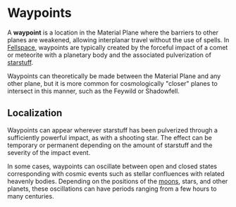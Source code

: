 # Waypoints

A **waypoint** is a location in the Material Plane where the barriers to other planes are weakened, allowing interplanar travel without the use of spells. In [Fellspace](../ch-1-welcome-to-mote/cosmology/fellspace.md), waypoints are typically created by the forceful impact of a comet or meteorite with a planetary body and the associated pulverization of [starstuff](../ch-5-mote-treasures/starstuff.md).

Waypoints can theoretically be made between the Material Plane and any other plane, but it is more common for cosmologically "closer" planes to intersect in this manner, such as the Feywild or Shadowfell.

## Localization

Waypoints can appear wherever starstuff has been pulverized through a sufficiently powerful impact, as with a shooting star. The effect can be temporary or permanent depending on the amount of starstuff and the severity of the impact event.

In some cases, waypoints can oscillate between open and closed states corresponding with cosmic events such as stellar confluences with related heavenly bodies. Depending on the positions of the [moons](../ch-1-welcome-to-mote/cosmology/moons/moons-of-mote.md), stars, and other planets, these oscillations can have periods ranging from a few hours to many centuries.
